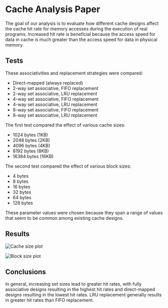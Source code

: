 # Cache Analysis Paper

The goal of our analysis is to evaluate how different cache designs affect the
cache hit rate for memory accesses during the execution of real programs.
Increased hit rate is beneficial because the access speed for data in cache
is much greater than the access speed for data in physical memory.

## Tests

These associativities and replacement strategies were compared:

- Direct-mapped (always replaced)
- 2-way set associative, FIFO replacement
- 2-way set associative, LRU replacement
- 4-way set associative, FIFO replacement
- 4-way set associative, LRU replacement
- 8-way set associative, FIFO replacement
- 8-way set associative, LRU replacement

The first test compared the effect of various cache sizes:

- 1024 bytes (1KB)
- 2048 bytes (2KB)
- 4096 bytes (4KB)
- 8192 bytes (8KB)
- 16384 bytes (16KB)

The second test compared the effect of various block sizes:

- 4 bytes
- 8 bytes
- 16 bytes
- 32 bytes
- 64 bytes
- 128 bytes

These parameter values were chosen because they span a range of values that
seem to be common among existing cache designs.

## Results

![Cache size plot](build/cache-size-plot.svg)

![Block size plot](build/block-size-plot.svg)

## Conclusions

In general, increasing set sizes lead to greater hit rates, with fully
associative designs resulting in the highest hit rates and
direct-mapped designs resulting in the lowest hit rates.
LRU replacement generally results in greater hit rates than FIFO replacement.
